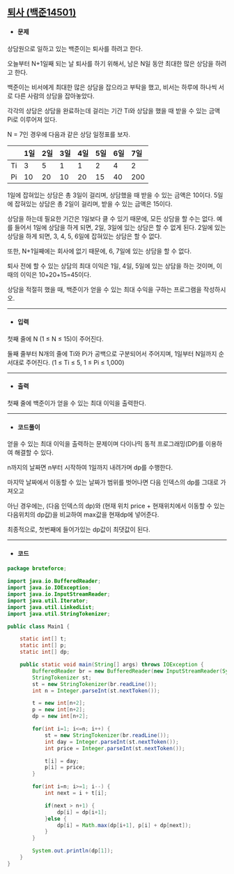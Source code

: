 ## [퇴사 (백준14501)](https://www.acmicpc.net/problem/14501)

- #### 문제

상담원으로 일하고 있는 백준이는 퇴사를 하려고 한다.

오늘부터 N+1일째 되는 날 퇴사를 하기 위해서, 남은 N일 동안 최대한 많은 상담을 하려고 한다.

백준이는 비서에게 최대한 많은 상담을 잡으라고 부탁을 했고, 비서는 하루에 하나씩 서로 다른 사람의 상담을 잡아놓았다.

각각의 상담은 상담을 완료하는데 걸리는 기간 Ti와 상담을 했을 때 받을 수 있는 금액 Pi로 이루어져 있다.

N = 7인 경우에 다음과 같은 상담 일정표를 보자.

|      | 1일  | 2일  | 3일  | 4일  | 5일  | 6일  | 7일  |
| :--- | :--- | :--- | :--- | :--- | :--- | :--- | :--- |
| Ti   | 3    | 5    | 1    | 1    | 2    | 4    | 2    |
| Pi   | 10   | 20   | 10   | 20   | 15   | 40   | 200  |

1일에 잡혀있는 상담은 총 3일이 걸리며, 상담했을 때 받을 수 있는 금액은 10이다. 5일에 잡혀있는 상담은 총 2일이 걸리며, 받을 수 있는 금액은 15이다.

상담을 하는데 필요한 기간은 1일보다 클 수 있기 때문에, 모든 상담을 할 수는 없다. 예를 들어서 1일에 상담을 하게 되면, 2일, 3일에 있는 상담은 할 수 없게 된다. 2일에 있는 상담을 하게 되면, 3, 4, 5, 6일에 잡혀있는 상담은 할 수 없다.

또한, N+1일째에는 회사에 없기 때문에, 6, 7일에 있는 상담을 할 수 없다.

퇴사 전에 할 수 있는 상담의 최대 이익은 1일, 4일, 5일에 있는 상담을 하는 것이며, 이때의 이익은 10+20+15=45이다.

상담을 적절히 했을 때, 백준이가 얻을 수 있는 최대 수익을 구하는 프로그램을 작성하시오.

---



- #### 입력

첫째 줄에 N (1 ≤ N ≤ 15)이 주어진다.

둘째 줄부터 N개의 줄에 Ti와 Pi가 공백으로 구분되어서 주어지며, 1일부터 N일까지 순서대로 주어진다. (1 ≤ Ti ≤ 5, 1 ≤ Pi ≤ 1,000)

---



- #### 출력

첫째 줄에 백준이가 얻을 수 있는 최대 이익을 출력한다.

---



- #### 코드풀이

얻을 수 있는 최대 이익을 출력하는 문제이며 다이나믹 동적 프로그래밍(DP)를 이용하여 해결할 수 있다.

n까지의 날짜면 n부터 시작하여 1일까지 내려가며 dp를 수행한다.

마지막 날짜에서 이동할 수 있는 날짜가 범위를 벗어나면 다음 인덱스의 dp를 그대로 가져오고

아닌 경우에는, (다음 인덱스의 dp)와 (현재 위치 price + 현재위치에서 이동할 수 있는 다음위치의 dp값)을 비교하여 max값을 현재dp에 넣어준다.

최종적으로, 첫번째에 들어가있는 dp값이 최댓값이 된다.



---



- #### 코드

```java
package bruteforce;

import java.io.BufferedReader;
import java.io.IOException;
import java.io.InputStreamReader;
import java.util.Iterator;
import java.util.LinkedList;
import java.util.StringTokenizer;

public class Main1 {

	static int[] t;
	static int[] p;
	static int[] dp;

	public static void main(String[] args) throws IOException {
		BufferedReader br = new BufferedReader(new InputStreamReader(System.in));
		StringTokenizer st;
		st = new StringTokenizer(br.readLine());
		int n = Integer.parseInt(st.nextToken());

		t = new int[n+2];
		p = new int[n+2];
		dp = new int[n+2];

		for(int i=1; i<=n; i++) {
			st = new StringTokenizer(br.readLine());
			int day = Integer.parseInt(st.nextToken());
			int price = Integer.parseInt(st.nextToken());

			t[i] = day;
			p[i] = price;
		}

		for(int i=n; i>=1; i--) {
			int next = i + t[i];

			if(next > n+1) {
				dp[i] = dp[i+1];
			}else {
				dp[i] = Math.max(dp[i+1], p[i] + dp[next]);
			}
		}

		System.out.println(dp[1]);
	}
}

```